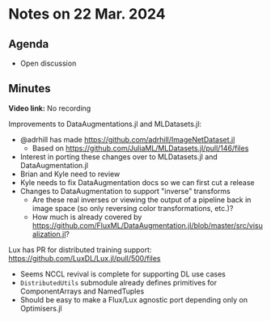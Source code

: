 # Notes on 22 Mar. 2024

## Agenda

- Open discussion

## Minutes

**Video link:** No recording

Improvements to DataAugmentations.jl and MLDatasets.jl:
- @adrhill has made https://github.com/adrhill/ImageNetDataset.jl
    - Based on https://github.com/JuliaML/MLDatasets.jl/pull/146/files
- Interest in porting these changes over to MLDatasets.jl and DataAugmentation.jl
- Brian and Kyle need to review
- Kyle needs to fix DataAugmentation docs so we can first cut a release
- Changes to DataAugmentation to support "inverse" transforms
    - Are these real inverses or viewing the output of a pipeline back in image space (so only reversing color transformations, etc.)?
    - How much is already covered by https://github.com/FluxML/DataAugmentation.jl/blob/master/src/visualization.jl?

Lux has PR for distributed training support: https://github.com/LuxDL/Lux.jl/pull/500/files
- Seems NCCL revival is complete for supporting DL use cases
- `DistributedUtils` submodule already defines primitives for ComponentArrays and NamedTuples
- Should be easy to make a Flux/Lux agnostic port depending only on Optimisers.jl
